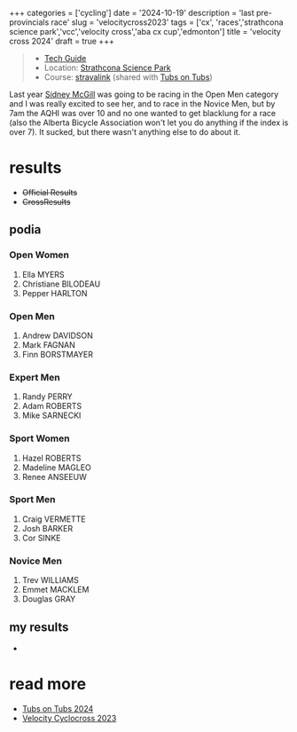 +++
categories = ['cycling']
date = '2024-10-19'
description = 'last pre-provincials race'
slug = 'velocitycross2023'
tags = ['cx', 'races','strathcona science park','vcc','velocity cross','aba cx cup','edmonton']
title = 'velocity cross 2024'
draft = true
+++

> * [Tech Guide](https://www.albertabicycle.ab.ca/uploads/files/Velocity-CX-Tech-Guide-2023_v3.pdf)
> * Location: [Strathcona Science Park](../strathconasciencepark/)
> * Course: [stravalink](https://www.strava.com/segments/35335653) (shared with [Tubs on Tubs](../tubsontubs2023/))

Last year [Sidney McGill](https://cyclocross24.com/rider/sidney-mcgill-/) was going to be racing in the Open Men category and I was really excited to see her, and to race in the Novice Men, but by 7am the AQHI was over 10 and no one wanted to get blacklung for a race (also the Alberta Bicycle Association won't let you do anything if the index is over 7). It sucked, but there wasn't anything else to do about it.

# results

* ~~Official Results~~
* ~~CrossResults~~

## podia

### Open Women

1. Ella MYERS
2. Christiane BILODEAU
3. Pepper HARLTON

### Open Men

1. Andrew DAVIDSON
2. Mark FAGNAN
3. Finn BORSTMAYER

### Expert Men

1. Randy PERRY
2. Adam ROBERTS
3. Mike SARNECKI

### Sport Women

1. Hazel ROBERTS
2. Madeline MAGLEO
3. Renee ANSEEUW

### Sport Men

1. Craig VERMETTE
2. Josh BARKER
3. Cor SINKE

### Novice Men

1. Trev WILLIAMS
2. Emmet MACKLEM
3. Douglas GRAY

## my results

* 

# read more

* [Tubs on Tubs 2024](../tubsontubs2024/)
* [Velocity Cyclocross 2023](../velocitycross2023)
